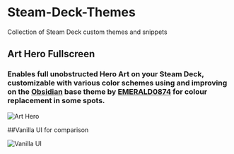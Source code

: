 # Steam-Deck-Themes
Collection of Steam Deck custom themes and snippets

## Art Hero Fullscreen
### Enables full unobstructed Hero Art on your Steam Deck, customizable with various color schemes using and improving on the [Obsidian](https://github.com/EMERALD0874/Steam-Deck-Themes) base theme by [EMERALD0874](https://github.com/EMERALD0874) for colour replacement in some spots.

![Art Hero](https://github.com/TomC17/Steam-Deck-Themes/blob/main/gallery/Art%20Hero.jpg)


##Vanilla UI for comparison

![Vanilla UI](https://cdn.mos.cms.futurecdn.net/56DCasscyztF589Utiqy9i.jpg)

